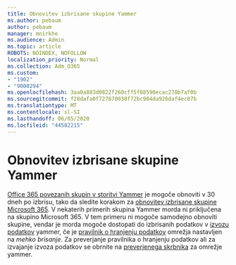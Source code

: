 ```yaml
---
title: Obnovitev izbrisane skupine Yammer
ms.author: pebaum
author: pebaum
manager: mnirkhe
ms.audience: Admin
ms.topic: article
ROBOTS: NOINDEX, NOFOLLOW
localization_priority: Normal
ms.collection: Adm_O365
ms.custom:
- "1902"
- "9000294"
ms.openlocfilehash: 3aa0a883d0822f260cff5f68590ecac278b7af0b
ms.sourcegitcommit: f28dafa0f727870038f72bc904da926daf4ec07b
ms.translationtype: MT
ms.contentlocale: sl-SI
ms.lasthandoff: 06/05/2020
ms.locfileid: "44582215"
---
```

# <a name="restore-a-deleted-yammer-group"></a>Obnovitev izbrisane skupine Yammer

[Office 365 povezanih skupin v storitvi Yammer](https://docs.microsoft.com/yammer/manage-yammer-groups/yammer-and-office-365-groups) je mogoče obnoviti v 30 dneh po izbrisu, tako da sledite korakom za [obnovitev izbrisane skupine Microsoft 365](https://docs.microsoft.com/microsoft-365/admin/create-groups/restore-deleted-group).
V nekaterih primerih skupina Yammer morda ni priključena na skupino Microsoft 365. V tem primeru ni mogoče samodejno obnoviti skupine, vendar je morda mogoče dostopati do izbrisanih podatkov v [izvozu podatkov](https://docs.microsoft.com/yammer/manage-security-and-compliance/export-yammer-enterprise-data) yammer, če je [pravilnik o hranjenju podatkov](https://docs.microsoft.com/yammer/manage-security-and-compliance/manage-data-compliance) omrežja nastavljen na *mehko brisanje*. Za preverjanje pravilnika o hranjenju podatkov ali za izvajanje izvoza podatkov se obrnite na [preverjenega skrbnika](https://docs.microsoft.com/yammer/manage-yammer-users/manage-yammer-admins) za omrežje yammer.
